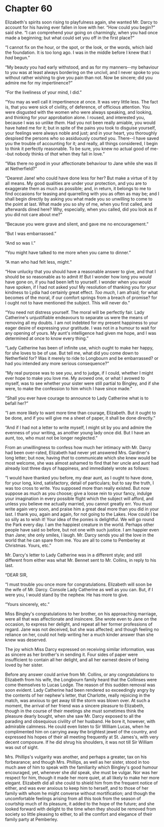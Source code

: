 # Chapter 60


Elizabeth's spirits soon rising to playfulness again, she wanted Mr.
Darcy to account for his having ever fallen in love with her. “How could
you begin?” said she. “I can comprehend your going on charmingly, when
you had once made a beginning; but what could set you off in the first
place?”

“I cannot fix on the hour, or the spot, or the look, or the words, which
laid the foundation. It is too long ago. I was in the middle before I
knew that I _had_ begun.”

“My beauty you had early withstood, and as for my manners--my behaviour
to _you_ was at least always bordering on the uncivil, and I never spoke
to you without rather wishing to give you pain than not. Now be sincere;
did you admire me for my impertinence?”

“For the liveliness of your mind, I did.”

“You may as well call it impertinence at once. It was very little less.
The fact is, that you were sick of civility, of deference, of officious
attention. You were disgusted with the women who were always speaking,
and looking, and thinking for _your_ approbation alone. I roused, and
interested you, because I was so unlike _them_. Had you not been really
amiable, you would have hated me for it; but in spite of the pains you
took to disguise yourself, your feelings were always noble and just; and
in your heart, you thoroughly despised the persons who so assiduously
courted you. There--I have saved you the trouble of accounting for
it; and really, all things considered, I begin to think it perfectly
reasonable. To be sure, you knew no actual good of me--but nobody thinks
of _that_ when they fall in love.”

“Was there no good in your affectionate behaviour to Jane while she was
ill at Netherfield?”

“Dearest Jane! who could have done less for her? But make a virtue of it
by all means. My good qualities are under your protection, and you are
to exaggerate them as much as possible; and, in return, it belongs to me
to find occasions for teasing and quarrelling with you as often as may
be; and I shall begin directly by asking you what made you so unwilling
to come to the point at last. What made you so shy of me, when you first
called, and afterwards dined here? Why, especially, when you called, did
you look as if you did not care about me?”

“Because you were grave and silent, and gave me no encouragement.”

“But I was embarrassed.”

“And so was I.”

“You might have talked to me more when you came to dinner.”

“A man who had felt less, might.”

“How unlucky that you should have a reasonable answer to give, and that
I should be so reasonable as to admit it! But I wonder how long you
_would_ have gone on, if you had been left to yourself. I wonder when
you _would_ have spoken, if I had not asked you! My resolution of
thanking you for your kindness to Lydia had certainly great effect.
_Too much_, I am afraid; for what becomes of the moral, if our comfort
springs from a breach of promise? for I ought not to have mentioned the
subject. This will never do.”

“You need not distress yourself. The moral will be perfectly fair. Lady
Catherine's unjustifiable endeavours to separate us were the means of
removing all my doubts. I am not indebted for my present happiness to
your eager desire of expressing your gratitude. I was not in a humour
to wait for any opening of yours. My aunt's intelligence had given me
hope, and I was determined at once to know every thing.”

“Lady Catherine has been of infinite use, which ought to make her happy,
for she loves to be of use. But tell me, what did you come down to
Netherfield for? Was it merely to ride to Longbourn and be embarrassed?
or had you intended any more serious consequence?”

“My real purpose was to see _you_, and to judge, if I could, whether I
might ever hope to make you love me. My avowed one, or what I avowed to
myself, was to see whether your sister were still partial to Bingley,
and if she were, to make the confession to him which I have since made.”

“Shall you ever have courage to announce to Lady Catherine what is to
befall her?”

“I am more likely to want more time than courage, Elizabeth. But it
ought to be done, and if you will give me a sheet of paper, it shall be
done directly.”

“And if I had not a letter to write myself, I might sit by you and
admire the evenness of your writing, as another young lady once did. But
I have an aunt, too, who must not be longer neglected.”

From an unwillingness to confess how much her intimacy with Mr. Darcy
had been over-rated, Elizabeth had never yet answered Mrs. Gardiner's
long letter; but now, having _that_ to communicate which she knew would
be most welcome, she was almost ashamed to find that her uncle and
aunt had already lost three days of happiness, and immediately wrote as
follows:

“I would have thanked you before, my dear aunt, as I ought to have done,
for your long, kind, satisfactory, detail of particulars; but to say the
truth, I was too cross to write. You supposed more than really existed.
But _now_ suppose as much as you choose; give a loose rein to your
fancy, indulge your imagination in every possible flight which the
subject will afford, and unless you believe me actually married, you
cannot greatly err. You must write again very soon, and praise him a
great deal more than you did in your last. I thank you, again and again,
for not going to the Lakes. How could I be so silly as to wish it! Your
idea of the ponies is delightful. We will go round the Park every day. I
am the happiest creature in the world. Perhaps other people have said so
before, but not one with such justice. I am happier even than Jane; she
only smiles, I laugh. Mr. Darcy sends you all the love in the world that
he can spare from me. You are all to come to Pemberley at Christmas.
Yours, etc.”

Mr. Darcy's letter to Lady Catherine was in a different style; and still
different from either was what Mr. Bennet sent to Mr. Collins, in reply
to his last.

“DEAR SIR,

“I must trouble you once more for congratulations. Elizabeth will soon
be the wife of Mr. Darcy. Console Lady Catherine as well as you can.
But, if I were you, I would stand by the nephew. He has more to give.

“Yours sincerely, etc.”

Miss Bingley's congratulations to her brother, on his approaching
marriage, were all that was affectionate and insincere. She wrote even
to Jane on the occasion, to express her delight, and repeat all her
former professions of regard. Jane was not deceived, but she was
affected; and though feeling no reliance on her, could not help writing
her a much kinder answer than she knew was deserved.

The joy which Miss Darcy expressed on receiving similar information,
was as sincere as her brother's in sending it. Four sides of paper were
insufficient to contain all her delight, and all her earnest desire of
being loved by her sister.

Before any answer could arrive from Mr. Collins, or any congratulations
to Elizabeth from his wife, the Longbourn family heard that the
Collinses were come themselves to Lucas Lodge. The reason of this
sudden removal was soon evident. Lady Catherine had been rendered
so exceedingly angry by the contents of her nephew's letter, that
Charlotte, really rejoicing in the match, was anxious to get away till
the storm was blown over. At such a moment, the arrival of her friend
was a sincere pleasure to Elizabeth, though in the course of their
meetings she must sometimes think the pleasure dearly bought, when she
saw Mr. Darcy exposed to all the parading and obsequious civility of
her husband. He bore it, however, with admirable calmness. He could even
listen to Sir William Lucas, when he complimented him on carrying away
the brightest jewel of the country, and expressed his hopes of their all
meeting frequently at St. James's, with very decent composure. If he did
shrug his shoulders, it was not till Sir William was out of sight.

Mrs. Phillips's vulgarity was another, and perhaps a greater, tax on his
forbearance; and though Mrs. Phillips, as well as her sister, stood in
too much awe of him to speak with the familiarity which Bingley's good
humour encouraged, yet, whenever she _did_ speak, she must be vulgar.
Nor was her respect for him, though it made her more quiet, at all
likely to make her more elegant. Elizabeth did all she could to shield
him from the frequent notice of either, and was ever anxious to keep
him to herself, and to those of her family with whom he might converse
without mortification; and though the uncomfortable feelings arising
from all this took from the season of courtship much of its pleasure, it
added to the hope of the future; and she looked forward with delight to
the time when they should be removed from society so little pleasing
to either, to all the comfort and elegance of their family party at
Pemberley.



